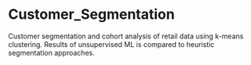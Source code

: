 # Customer_Segmentation
Customer segmentation and cohort analysis of retail data using k-means clustering. Results of unsupervised ML is compared to heuristic segmentation approaches.
